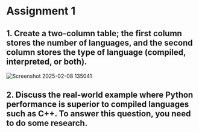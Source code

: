 # Assignment 1
## 1. Create a two-column table; the first column stores the number of languages, and the second column stores the type of language (compiled, interpreted, or both).
![Screenshot 2025-02-08 135041](https://github.com/user-attachments/assets/264cdfc4-fbb1-43eb-b2ef-6e43c060e469)
## 2. Discuss the real-world example where Python performance is superior to compiled languages such as C++. To answer this question, you need to do some research.
